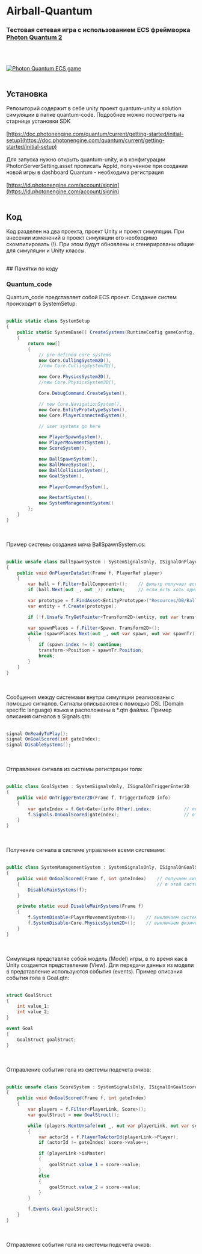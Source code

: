 # Airball-Quantum

### Тестовая сетевая игра с использованием ECS фреймворка [Photon Quantum 2](https://www.photonengine.com/quantum)
<br/>
<br/>

[![Photon Quantum ECS game](https://img.youtube.com/vi/RdnWkFfr25o/0.jpg)](https://www.youtube.com/watch?v=RdnWkFfr25o)
<br/>
<br/>
## Установка

Репозиторий содержит в себе unity проект quantum-unity и solution симуляции в папке quantum-code. Подробнее можно посмотреть на старнице установки SDK
<br><br>
[https://doc.photonengine.com/quantum/current/getting-started/initial-setup](https://doc.photonengine.com/quantum/current/getting-started/initial-setup)
<br><br>
Для запуска нужно открыть quantum-unity, и в конфигурации PhotonServerSetting.asset прописать AppId, полученное при создании новой игры в dashboard Quantum - необходима регистрация
<br><br>
[https://id.photonengine.com/account/signin](https://id.photonengine.com/account/signin)
<br><br>
## Код
Код разделен на два проекта, проект Unity и проект симуляции. При внесении изменений в проект симуляции его необходимо скомпилировать (!). При этом будут обновлены и сгенерированы общие для симуляции и Unity классы.

<br>
## Памятки по коду

### Quantum_code
Quantum_code представляет собой ECS проект. 
Создание систем происходит в SystemSetup:
<br><br>
```C#
public static class SystemSetup
{
    public static SystemBase[] CreateSystems(RuntimeConfig gameConfig, SimulationConfig simulationConfig)
    {
        return new[]
        {
            // pre-defined core systems
            new Core.CullingSystem2D(),
            //new Core.CullingSystem3D(),

            new Core.PhysicsSystem2D(),
            //new Core.PhysicsSystem3D(),

            Core.DebugCommand.CreateSystem(),

            // new Core.NavigationSystem(),
            new Core.EntityPrototypeSystem(),
            new Core.PlayerConnectedSystem(),

            // user systems go here

            new PlayerSpawnSystem(),
            new PlayerMovementSystem(),
            new ScoreSystem(), 

            new BallSpawnSystem(),
            new BallMoveSystem(),
            new BallCollisionSystem(),
            new GoalSystem(),

            new PlayerCommandSystem(),

            new RestartSystem(),
            new SystemManagementSystem()
        };
    }
}
```
<br><br>
Пример системы создания мяча BallSpawnSystem.cs:
<br><br>
```C#
public unsafe class BallSpawnSystem : SystemSignalsOnly, ISignalOnPlayerDataSet
{
    public void OnPlayerDataSet(Frame f, PlayerRef player)
    {
        var ball = f.Filter<BallComponent>();    // фильтр получает все сущности (entity) содержащие компонент BallComponent
        if (ball.Next(out _, out _)) return;     // если есть хоть одна сущность с компонентом BallComponent, значит мяч создавать не нужно 

        var prototype = f.FindAsset<EntityPrototype>("Resources/DB/Ball|EntityPrototype");    // путь на ассет мяча
        var entity = f.Create(prototype);                                                     // создание сущности из ассета

        if (!f.Unsafe.TryGetPointer<Transform2D>(entity, out var transform)) return;          // получаем указатель на компонент Transform2D созданной игровой сущности

        var spawnPlaces = f.Filter<Spawn, Transform2D>();                                     // на сцене также есть объекты указывающие на места появления игроков и мяча, они представлены компонентами Spawn 
        while (spawnPlaces.Next(out _, out var spawn, out var spawnTr))                       // пробегаем по всем Spawn сущностям в цикле
        {
            if (spawn.index != 0) continue;                                                   // для мяча предусмотрен индекс 0
            transform->Position = spawnTr.Position;                                           // устанавливаем позицию мяча в точку со spawn.index = 0
            break;
        }
    }
}
```
<br><br>
Сообщения между системами внутри симуляции реализованы с помощью сигналов. 
Сигналы описываются с помощью DSL (Domain specific language) языка и расположены в *.qtn файлах.
Пример описания сигналов в Signals.qtn:
<br><br>
```C#
signal OnReadyToPlay();
signal OnGoalScored(int gateIndex);
signal DisableSystems();

```

<br><br>
Отправление сигнала из системы регистрации гола: 
<br><br>
```C#
public class GoalSystem : SystemSignalsOnly, ISignalOnTriggerEnter2D
{
    public void OnTriggerEnter2D(Frame f, TriggerInfo2D info)
    {
        var gateIndex = f.Get<Gate>(info.Other).index;            // получаем из фрейма сущность содержащую компонент Gate (ворота)
        f.Signals.OnGoalScored(gateIndex);                        // отправляем сигнал о том, что был забит гол и индекс ворот
    }
}
```
<br><br>
Получение сигнала в системе управления всеми системами: 
<br><br>
```C#
public class SystemManagementSystem : SystemSignalsOnly, ISignalOnGoalScored
{
    public void OnGoalScored(Frame f, int gateIndex)    // получаем сигнал о забитом голе - интерфейс ISignalOnGoalScored был сгенерирован ранее из Signals.qtn путем запуска проекта на компиляцию,
    {                                                   // в этой системе gateIndex не понадобился, в системе регистрации очков будет нужен
        DisableMainSystems(f);                          
    }

    private static void DisableMainSystems(Frame f)
    {
        f.SystemDisable<PlayerMovementSystem>();    // выключаем систему управления битами
        f.SystemDisable<Core.PhysicsSystem2D>();    // выключаем физическую систему
    }
}

```
<br><br>
Симуляция представляе собой модель (Model) игры, в то время как в Unity создается представление (View). Для передачи данных из модели в представление используются события (events).
Пример описания события гола в Goal.qtn: 
<br><br>
```C#
struct GoalStruct
{
    int value_1;
    int value_2;
}

event Goal
{
    GoalStruct goalStruct;
}
```
<br><br>
Отправление события гола из системы подсчета очков: 
<br><br>
```C#
public unsafe class ScoreSystem : SystemSignalsOnly, ISignalOnGoalScored
{
    public void OnGoalScored(Frame f, int gateIndex)
    {
        var players = f.Filter<PlayerLink, Score>();                            // достаем все сущности игроков, на каждом из которых присутствует компонент PlayerLink и Score
        var goalStruct = new GoalStruct();                                      // создаем структуру для события

        while (players.NextUnsafe(out _, out var playerLink, out var score))    // пробегаем по всем игрокам
        {
            var actorId = f.PlayerToActorId(playerLink->Player);                // actorId - это номер игрока, заданный фреймворком, нужен чтобы понять в чьи ворота забит гол
            if (actorId != gateIndex) score->value++;                           // увеличиваем очки игроку с другим индексом - тому, кто забил, а не тому чьи ворота

            if (playerLink->isMaster)                                            // первое значение счета, количество голов - для мастер-клиента (player1)
            {
                goalStruct.value_1 = score->value;
            }
            else
            {
                goalStruct.value_2 = score->value;                               // второе значение - для зависимого-клиента (player2)
            }                                                                    // в дальнейшем в unity части мы используем это для правильной последовательсти отображения счета
        }

        f.Events.Goal(goalStruct);                                               // отправляем сигнал в unity view
    }
}
```
<br><br>
Отправление события гола из системы подсчета очков: 
<br><br>
```C#
